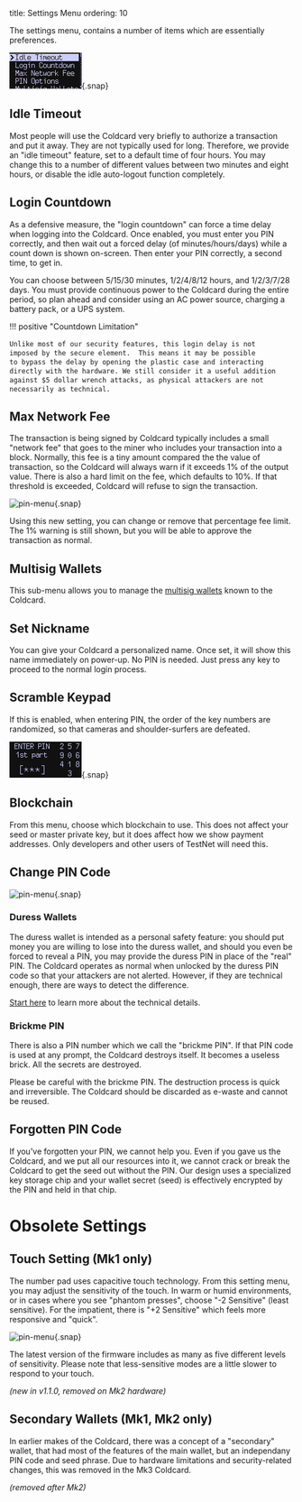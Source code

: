 title: Settings Menu
ordering: 10

The settings menu, contains a number of items which are essentially preferences.

![pin-menu](img/snap-settings.gif){.snap}


## Idle Timeout

Most people will use the Coldcard very briefly to authorize a
transaction and put it away. They are not typically used for long.
Therefore, we provide an "idle timeout" feature, set to a default
time of four hours. You may change this to a number of different
values between two minutes and eight hours, or disable the idle
auto-logout function completely.

## Login Countdown

As a defensive measure, the "login countdown" can force
a time delay when logging into the Coldcard.
Once enabled, you must enter you PIN correctly, and then wait out
a forced delay (of minutes/hours/days) while a count down is shown
on-screen.  Then enter your PIN correctly, a second time, to get in.

You can choose between 5/15/30 minutes, 1/2/4/8/12 hours, and
1/2/3/7/28 days. You must provide continuous power to the Coldcard
during the entire period, so plan ahead and consider using an AC
power source, charging a battery pack, or a UPS system.

!!! positive "Countdown Limitation"

    Unlike most of our security features, this login delay is not
    imposed by the secure element.  This means it may be possible
    to bypass the delay by opening the plastic case and interacting
    directly with the hardware. We still consider it a useful addition
    against $5 dollar wrench attacks, as physical attackers are not
    necessarily as technical.


## Max Network Fee

The transaction is being signed by Coldcard typically includes a
small "network fee" that goes to the miner who includes your transaction
into a block. Normally, this fee is a tiny
amount compared the the value of transaction, so the Coldcard will
always warn if it exceeds 1% of the output value. There is also a
hard limit on the fee, which defaults to 10%. If that threshold is
exceeded, Coldcard will refuse to sign the transaction.

![pin-menu](img/snap-fee-choices.png){.snap}

Using this new setting, you can change or remove that percentage
fee limit.  The 1% warning is still shown, but you will be able to
approve the transaction as normal.


## Multisig Wallets

This sub-menu allows you to manage the [multisig wallets](multisig)
known to the Coldcard.

## Set Nickname

You can give your Coldcard a personalized name. Once set, it will
show this name immediately on power-up. No PIN is needed. Just press
any key to proceed to the normal login process.

## Scramble Keypad

If this is enabled, when entering PIN, the order of the key numbers
are randomized, so that cameras and shoulder-surfers are defeated.

![scrambled-pin](img/snap-scrambled.png){.snap}

## Blockchain

From this menu, choose which blockchain to use. This does not affect
your seed or master private key, but it does affect how we show
payment addresses. Only developers and other users of TestNet will need this.

## Change PIN Code

![pin-menu](img/snap-pin-menu.png){.snap}


### Duress Wallets

The duress wallet is intended as a personal safety feature: you
should put money you are willing to lose into the duress wallet,
and should you even be forced to reveal a PIN, you may provide the
duress PIN in place of the "real" PIN. The Coldcard operates as
normal when unlocked by the duress PIN code so that your attackers
are not alerted. However, if they are technical enough, there are
ways to detect the difference.

[Start here](https://github.com/Coldcard/firmware/blob/master/docs/pin-entry.md#recovery-of-funds-from-duress-wallet) to learn more about the technical details.

### Brickme PIN

There is also a PIN number which we call the "brickme PIN". If that
PIN code is used at any prompt, the Coldcard destroys itself. It
becomes a useless brick. All the secrets are destroyed.

Please be careful with the brickme PIN. The destruction process is
quick and irreversible. The Coldcard should be discarded as e-waste
and cannot be reused.

## Forgotten PIN Code

If you've forgotten your PIN, we cannot help you. Even if you gave
us the Coldcard, and we put all our resources into it, we cannot
crack or break the Coldcard to get the seed out without the PIN.
Our design uses a specialized key storage chip and your wallet
secret (seed) is effectively encrypted by the PIN and held in that chip.


# Obsolete Settings

## Touch Setting (Mk1 only)

The number pad uses capacitive touch technology. From this setting menu, you
may adjust the sensitivity of the touch. In warm or humid environments,
or in cases where you see "phantom presses", choose "-2 Sensitive" (least sensitive).
For the impatient, there is "+2 Sensitive" which feels more responsive and "quick".

![pin-menu](img/snap-touch-choices.png){.snap}

The latest version of the firmware includes as many as five different
levels of sensitivity. Please note that less-sensitive modes are a
little slower to respond to your touch.

_(new in v1.1.0, removed on Mk2 hardware)_

## Secondary Wallets (Mk1, Mk2 only)

In earlier makes of the Coldcard, there was a concept of a "secondary"
wallet, that had most of the features of the main wallet, but an
independany PIN code and seed phrase. Due to hardware limitations
and security-related changes, this was removed in the Mk3 Coldcard.

_(removed after Mk2)_

